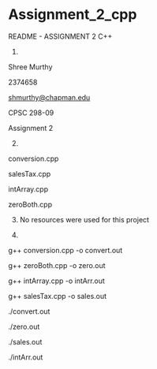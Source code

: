 # Assignment_2_cpp

README - ASSIGNMENT 2 C++

1.
Shree Murthy

2374658

shmurthy@chapman.edu

CPSC 298-09

Assignment 2

2.
conversion.cpp

salesTax.cpp

intArray.cpp

zeroBoth.cpp

3. No resources were used for this project


4.
g++ conversion.cpp -o convert.out

g++ zeroBoth.cpp -o zero.out

g++ intArray.cpp -o intArr.out

g++ salesTax.cpp -o sales.out

./convert.out

./zero.out

./sales.out

./intArr.out
